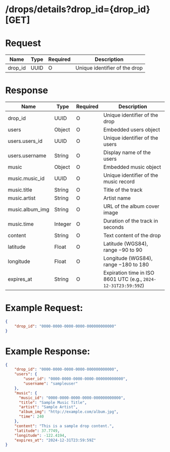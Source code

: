 # /drops/details?drop_id={drop_id} [GET]
# Request
| Name    | Type | Required | Description                   |
| ------- | ---- | -------- | ----------------------------- |
| drop_id | UUID | O        | Unique identifier of the drop |

# Response
| Name             | Type    | Required | Description                                                    |
| ---------------- | ------- | -------- | -------------------------------------------------------------- |
| drop\_id         | UUID    | O        | Unique identifier of the drop                                  |
| users             | Object  | O        | Embedded users object                                           |
| users.users\_id    | UUID    | O        | Unique identifier of the users                                  |
| users.username    | String  | O        | Display name of the users                                       |
| music            | Object  | O        | Embedded music object                                          |
| music.music\_id  | UUID    | O        | Unique identifier of the music record                          |
| music.title      | String  | O        | Title of the track                                             |
| music.artist     | String  | O        | Artist name                                                    |
| music.album\_img | String  | O        | URL of the album cover image                                   |
| music.time       | Integer | O        | Duration of the track in seconds                               |
| content          | String  | O        | Text content of the drop                                       |
| latitude         | Float   | O        | Latitude (WGS84), range −90 to 90                              |
| longitude        | Float   | O        | Longitude (WGS84), range −180 to 180                           |
| expires\_at      | String  | O        | Expiration time in ISO 8601 UTC (e.g., `2024-12-31T23:59:59Z`) |
# Example Request:
```json
{
    "drop_id": "0000-0000-0000-0000-000000000000"
}
```

# Example Response:
```json
{
    "drop_id": "0000-0000-0000-0000-000000000000",
    "users": {
        "user_id": "0000-0000-0000-0000-000000000000",
        "username": "sampleuser"
    },
    "music": {
      "music_id": "0000-0000-0000-0000-000000000000",
      "title": "Sample Music Title",
      "artist": "Sample Artist",
      "album_img": "http://example.com/album.jpg",
      "time": 240
    },
    "content": "This is a sample drop content.",
    "latitude": 37.7749,
    "longitude": -122.4194,
    "expires_at": "2024-12-31T23:59:59Z"
}
```